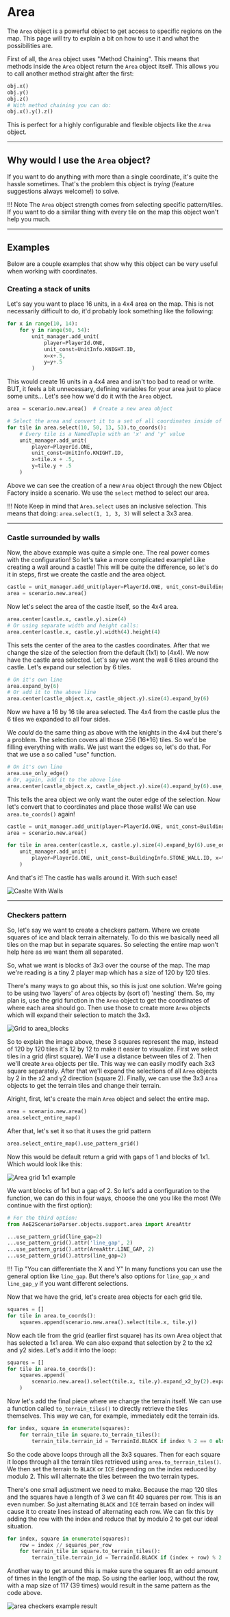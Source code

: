 # Area

The ``Area`` object is a powerful object to get access to specific regions on the map. 
This page will try to explain a bit on how to use it and what the possibilities are.

First of all, the `Area` object uses "Method Chaining". 
This means that methods inside the `Area` object return the `Area` object itself.
This allows you to call another method straight after the first: 

```py
obj.x()
obj.y()
obj.z()
# With method chaining you can do:
obj.x().y().z()
```

This is perfect for a highly configurable and flexible objects like the `Area` object.

---

## Why would I use the `Area` object?

If you want to do anything with more than a single coordinate, it's quite the hassle sometimes.
That's the problem this object is _trying_ (feature suggestions always welcome!) to solve.

!!! Note
    The `Area` object strength comes from selecting specific pattern/tiles. If you want to do a similar thing with 
    every tile on the map this object won't help you much. 

---

## Examples

Below are a couple examples that show why this object can be very useful when working with coordinates.

### Creating a stack of units

Let's say you want to place 16 units, in a 4x4 area on the map. 
This is not necessarily difficult to do, it'd probably look something like the following:

```py
for x in range(10, 14):
    for y in range(50, 54):
        unit_manager.add_unit(
            player=PlayerId.ONE, 
            unit_const=UnitInfo.KNIGHT.ID, 
            x=x+.5, 
            y=y+.5
        )
```

This would create 16 units in a 4x4 area and isn't too bad to read or write. 
BUT, it feels a bit unnecessary, defining variables for your area just to place some units...
Let's see how we'd do it with the `Area` object.

```py
area = scenario.new.area()  # Create a new area object

# Select the area and convert it to a set of all coordinates inside of it
for tile in area.select(10, 50, 13, 53).to_coords():
    # Every tile is a NamedTuple with an 'x' and 'y' value
    unit_manager.add_unit(
        player=PlayerId.ONE, 
        unit_const=UnitInfo.KNIGHT.ID, 
        x=tile.x + .5, 
        y=tile.y + .5
    )
```

Above we can see the creation of a new `Area` object through the new Object Factory inside a scenario.
We use the `select` method to select our area. 

!!! Note
    Keep in mind that `Area.select` uses an inclusive selection. 
    This means that doing: `area.select(1, 1, 3, 3)` will select a 3x3 area.

---

### Castle surrounded by walls

Now, the above example was quite a simple one. The real power comes with the configuration!
So let's take a more complicated example! Like creating a wall around a castle!
This will be quite the difference, so let's do it in steps, first we create the castle and the area object.

```py
castle = unit_manager.add_unit(player=PlayerId.ONE, unit_const=BuildingInfo.CASTLE.ID, x=30, y=30)
area = scenario.new.area()
```

Now let's select the area of the castle itself, so the 4x4 area.

```py
area.center(castle.x, castle.y).size(4)
# Or using separate width and height calls:
area.center(castle.x, castle.y).width(4).height(4)
```

This sets the center of the area to the castles coordinates. 
After that we change the size of the selection from the default (1x1) to (4x4).
We now have the castle area selected. Let's say we want the wall 6 tiles around the castle.
Let's expand our selection by 6 tiles.

```py
# On it's own line
area.expand_by(6)
# Or add it to the above line
area.center(castle_object.x, castle_object.y).size(4).expand_by(6)
```

Now we have a 16 by 16 tile area selected.
The 4x4 from the castle plus the 6 tiles we expanded to all four sides.

We _could_ do the same thing as above with the knights in the 4x4 but there's a problem.
The selection covers all those 256 (16*16) tiles. So we'd be filling everything with walls. 
We just want the edges so, let's do that. For that we use a so called "use" function.

```py
# On it's own line
area.use_only_edge()
# Or, again, add it to the above line
area.center(castle_object.x, castle_object.y).size(4).expand_by(6).use_only_edge()
```

This tells the area object we only want the outer edge of the selection.
Now let's convert that to coordinates and place those walls! We can use `area.to_coords()` again!

```py
castle = unit_manager.add_unit(player=PlayerId.ONE, unit_const=BuildingInfo.CASTLE.ID, x=30, y=30)
area = scenario.new.area()

for tile in area.center(castle.x, castle.y).size(4).expand_by(6).use_only_edge().to_coords():
    unit_manager.add_unit(
        player=PlayerId.ONE, unit_const=BuildingInfo.STONE_WALL.ID, x=tile.x, y=tile.y
    )
```

And that's it! The castle has walls around it. With such ease!

![Caslte With Walls](./../images/area_castle_walls.png "area with castle walls")

---

### Checkers pattern

So, let's say we want to create a checkers pattern. 
Where we create squares of ice and black terrain alternately.
To do this we basically need all tiles on the map but in separate squares.
So selecting the entire map won't help here as we want them all separated.

So, what we want is blocks of 3x3 over the course of the map. 
The map we're reading is a tiny 2 player map which has a size of 120 by 120 tiles.

There's many ways to go about this, so this is just one solution.
We're going to be using two 'layers' of `Area` objects by (sort of) 'nesting' them. 
So, my plan is, use the grid function in the `Area` object to get the coordinates of where each area should go.
Then use those to create more `Area` objects which will expand their selection to match the 3x3.

![Grid to area_blocks](./../images/area_grid_to_blocks.png "area grid to blocks")

So to explain the image above, these 3 squares represent the map, instead of 120 by 120 tiles it's 12 by 12 to make it 
easier to visualize.
First we select tiles in a grid (first square). We'll use a distance between tiles of 2. 
Then we'll create `Area` objects per tile. This way we can easily modify each 3x3 square separately.
After that we'll expand the selections of all `Area` objects by 2 in the x2 and y2 direction (square 2).
Finally, we can use the 3x3 `Area` objects to get the terrain tiles and change their terrain.

Alright, first, let's create the main `Area` object and select the entire map. 

```py
area = scenario.new.area()
area.select_entire_map()
```

After that, let's set it so that it uses the grid pattern

```py
area.select_entire_map().use_pattern_grid()
```

Now this would be default return a grid with gaps of 1 and blocks of 1x1. Which would look like this:

![Area grid 1x1 example](./../images/area_grid_1x1_example.png "Area grid 1x1 example")

We want blocks of 1x1 but a gap of 2. So let's add a configuration to the function, we can do this in four ways, choose 
the one you like the most (We continue with the first option):

```py
# For the third option:
from AoE2ScenarioParser.objects.support.area import AreaAttr

...use_pattern_grid(line_gap=2)
...use_pattern_grid().attr('line_gap', 2)
...use_pattern_grid().attr(AreaAttr.LINE_GAP, 2)
...use_pattern_grid().attrs(line_gap=2)
```

!!! Tip "You can differentiate the X and Y"
    In many functions you can use the general option like `line_gap`. 
    But there's also options for `line_gap_x` and `line_gap_y` if you want different selections.

Now that we have the grid, let's create area objects for each grid tile. 

```py
squares = []
for tile in area.to_coords():
    squares.append(scenario.new.area().select(tile.x, tile.y))
```

Now each tile from the grid (earlier first square) has its own Area object that has selected a 1x1 area.
We can also expand that selection by 2 to the x2 and y2 sides. Let's add it into the loop:

```py
squares = []
for tile in area.to_coords():
    squares.append(
        scenario.new.area().select(tile.x, tile.y).expand_x2_by(2).expand_y2_by(2)
    )
```

Now let's add the final piece where we change the terrain itself. We can use a function called `to_terrain_tiles()` to
directly retrieve the tiles themselves. This way we can, for example, immediately edit the terrain ids.

```py
for index, square in enumerate(squares):
    for terrain_tile in square.to_terrain_tiles():
        terrain_tile.terrain_id = TerrainId.BLACK if index % 2 == 0 else TerrainId.ICE
```

So the code above loops through all the 3x3 squares. 
Then for each square it loops through all the terrain tiles retrieved using `area.to_terrain_tiles()`.
We then set the terrain to `BLACK` or `ICE` depending on the index reduced by modulo 2.
This will alternate the tiles between the two terrain types.

There's one small adjustment we need to make. Because the map 120 tiles and the squares have a length of 3 we can fit
40 squares per row. This is an even number. So just alternating `BLACK` and `ICE` terrain based on index will cause
it to create lines instead of alternating each row. We can fix this by adding the row with the index and reduce that
by modulo 2 to get our ideal situation. 

```py
for index, square in enumerate(squares):
    row = index // squares_per_row
    for terrain_tile in square.to_terrain_tiles():
        terrain_tile.terrain_id = TerrainId.BLACK if (index + row) % 2 == 0 else TerrainId.ICE
```

Another way to get around this is make sure the squares fit an odd amount of times in the length of the map. 
So using the earlier loop, without the row, with a map size of 117 (39 times) would result in the same pattern as the 
code above.

![area checkers example result](./../images/area_checkers_example_result.png "area checkers example result")
